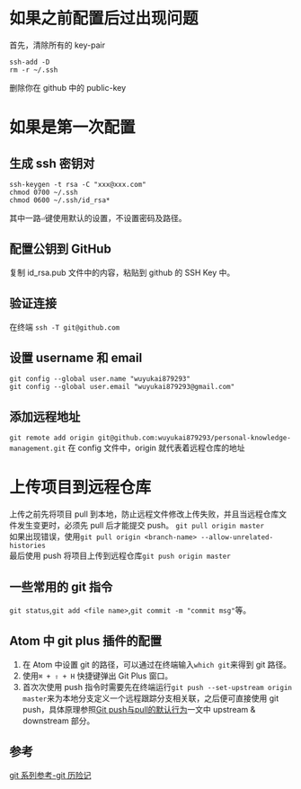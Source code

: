 # 如果之前配置后过出现问题
首先，清除所有的 key-pair  
```
ssh-add -D
rm -r ~/.ssh
```  
删除你在 github 中的 public-key
# 如果是第一次配置
## 生成 ssh 密钥对
```
ssh-keygen -t rsa -C "xxx@xxx.com"
chmod 0700 ~/.ssh
chmod 0600 ~/.ssh/id_rsa*
```
其中一路`⏎`键使用默认的设置，不设置密码及路径。
## 配置公钥到 GitHub
复制 id_rsa.pub 文件中的内容，粘贴到 github 的 SSH Key 中。
## 验证连接
在终端 `ssh -T git@github.com`
## 设置 username 和 email
```
git config --global user.name "wuyukai879293"
git config --global user.email "wuyukai879293@gmail.com"
```
## 添加远程地址
`git remote add origin git@github.com:wuyukai879293/personal-knowledge-management.git`
在 config 文件中，origin 就代表着远程仓库的地址
# 上传项目到远程仓库
上传之前先将项目 pull 到本地，防止远程文件修改上传失败，并且当远程仓库文件发生变更时，必须先 pull 后才能提交 push。
`git pull origin master`  
如果出现错误，使用`git pull origin <branch-name> --allow-unrelated-histories`  
最后使用 push 将项目上传到远程仓库`git push origin master`  
## 一些常用的 git 指令
`git status`,`git add <file name>`,`git commit -m "commit msg"`等。
## Atom 中 git plus 插件的配置
1. 在 Atom 中设置 git 的路径，可以通过在终端输入`which git`来得到 git 路径。
2. 使用`⌘ + ⇧ + H` 快捷键弹出 Git Plus 窗口。
3. 首次次使用 push 指令时需要先在终端运行`git push --set-upstream origin master`来为本地分支定义一个远程跟踪分支相关联，之后便可直接使用 git push，具体原理参照[Git push与pull的默认行为](https://segmentfault.com/a/1190000002783245)一文中 upstream & downstream 部分。

## 参考
[git 系列参考-git 历险记](http://www.infoq.com/cn/news/2011/03/git-adventures-index-commit?utm_source=infoq&utm_campaign=user_page&utm_medium=link)
